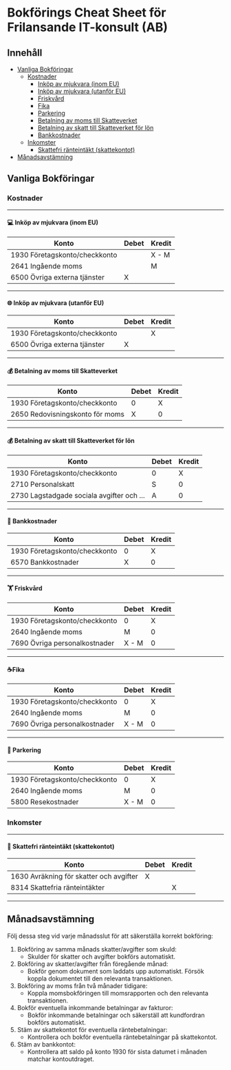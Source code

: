 # Bokförings Cheat Sheet för Frilansande IT-konsult (AB)

## Innehåll
- [Vanliga Bokföringar](#vanliga-bokföringar)
  - [Kostnader](#kostnader)
    - [Inköp av mjukvara (inom EU)](#-inköp-av-mjukvara-inom-eu)
    - [Inköp av mjukvara (utanför EU)](#-inköp-av-mjukvara-utanför-eu)
    - [Friskvård](#-friskvård)
    - [Fika](#-fika)
    - [Parkering](#-parkering)
    - [Betalning av moms till Skatteverket](#-betalning-av-moms-till-skatteverket)
    - [Betalning av skatt till Skatteverket för lön](#-betalning-av-skatt-till-skatteverket-för-lön)
    - [Bankkostnader](#-bankkostnader)
  - [Inkomster](#inkomster)
    - [Skattefri ränteintäkt (skattekontot)](#-skattefri-ränteintäkt-skattekontot)
- [Månadsavstämning](#månadsavstämning)


## Vanliga Bokföringar

### Kostnader

---

#### 💻 Inköp av mjukvara (inom EU)

| Konto                             | Debet  | Kredit |
| --------------------------------- | ------ | ------ |
| 1930 Företagskonto/checkkonto     |        | X - M  |
| 2641 Ingående moms                |        | M      |
| 6500 Övriga externa tjänster      | X      |        |

---

#### 🌐 Inköp av mjukvara (utanför EU)

| Konto                             | Debet  | Kredit |
| --------------------------------- | ------ | ------ |
| 1930 Företagskonto/checkkonto     |        | X      |
| 6500 Övriga externa tjänster      | X      |        |

---

#### 💰 Betalning av moms till Skatteverket

| Konto                             | Debet  | Kredit |
| --------------------------------- | ------ | ------ |
| 1930 Företagskonto/checkkonto     | 0      | X      |
| 2650 Redovisningskonto för moms   | X      | 0      |

---

#### 💰 Betalning av skatt till Skatteverket för lön

| Konto                                          | Debet  | Kredit |
| ---------------------------------------------- | ------ | ------ |
| 1930 Företagskonto/checkkonto              | 0      | X      |
| 2710 Personalskatt                         | S      | 0      |
| 2730 Lagstadgade sociala avgifter och ...  | A      | 0      |

---

#### 🏦 Bankkostnader

| Konto                             | Debet  | Kredit |
| --------------------------------- | ------ | ------ |
| 1930 Företagskonto/checkkonto     | 0      | X     |
| 6570 Bankkostnader                | X      | 0      |

---

#### 🏋️ Friskvård

| Konto                             | Debet   | Kredit |
| --------------------------------- | ------- | ------ |
| 1930 Företagskonto/checkkonto     | 0       | X      |
| 2640 Ingående moms                | M       | 0      |
| 7690 Övriga personalkostnader     | X - M   | 0      |

---

#### ☕Fika

| Konto                             | Debet  | Kredit |
| --------------------------------- | ------ | ------ |
| 1930 Företagskonto/checkkonto     | 0      | X      |
| 2640 Ingående moms                | M      | 0      |
| 7690 Övriga personalkostnader     | X - M  | 0      |

---

#### 🚗 Parkering

| Konto                             | Debet  | Kredit |
| --------------------------------- | ------ | ------ |
| 1930 Företagskonto/checkkonto     | 0      | X      |
| 2640 Ingående moms                | M      | 0      |
| 5800 Resekostnader                | X - M  | 0      |

### Inkomster

---

#### 💸 Skattefri ränteintäkt (skattekontot)

| Konto                                     | Debet  | Kredit |
| ----------------------------------------- | ------ | ------ |
| 1630 Avräkning för skatter och avgifter   | X      |        |
| 8314 Skattefria ränteintäkter             |        | X      |

---

## Månadsavstämning

Följ dessa steg vid varje månadsslut för att säkerställa korrekt bokföring:
1. Bokföring av samma månads skatter/avgifter som skuld:
   - Skulder för skatter och avgifter bokförs automatiskt.
2. Bokföring av skatter/avgifter från föregående månad:
   - Bokför genom dokument som laddats upp automatiskt. Försök koppla dokumentet till den relevanta transaktionen.
3. Bokföring av moms från två månader tidigare:
   - Koppla momsbokföringen till momsrapporten och den relevanta transaktionen.
4. Bokför eventuella inkommande betalningar av fakturor:
   - Bokför inkommande betalningar och säkerställ att kundfordran bokförs automatiskt.
5. Stäm av skattekontot för eventuella räntebetalningar:
   - Kontrollera och bokför eventuella räntebetalningar på skattekontot.
6. Stäm av bankkontot:
   - Kontrollera att saldo på konto 1930 för sista datumet i månaden matchar kontoutdraget.
